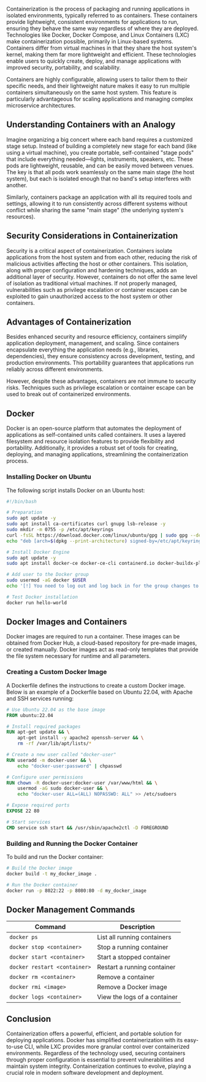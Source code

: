 Containerization is the process of packaging and running applications in isolated environments, typically referred to as containers. These containers provide lightweight, consistent environments for applications to run, ensuring they behave the same way regardless of where they are deployed. Technologies like Docker, Docker Compose, and Linux Containers (LXC) make containerization possible, primarily in Linux-based systems. Containers differ from virtual machines in that they share the host system's kernel, making them far more lightweight and efficient. These technologies enable users to quickly create, deploy, and manage applications with improved security, portability, and scalability.

Containers are highly configurable, allowing users to tailor them to their specific needs, and their lightweight nature makes it easy to run multiple containers simultaneously on the same host system. This feature is particularly advantageous for scaling applications and managing complex microservice architectures.

## Understanding Containers with an Analogy

Imagine organizing a big concert where each band requires a customized stage setup. Instead of building a completely new stage for each band (like using a virtual machine), you create portable, self-contained "stage pods" that include everything needed—lights, instruments, speakers, etc. These pods are lightweight, reusable, and can be easily moved between venues. The key is that all pods work seamlessly on the same main stage (the host system), but each is isolated enough that no band's setup interferes with another.

Similarly, containers package an application with all its required tools and settings, allowing it to run consistently across different systems without conflict while sharing the same "main stage" (the underlying system's resources).

## Security Considerations in Containerization

Security is a critical aspect of containerization. Containers isolate applications from the host system and from each other, reducing the risk of malicious activities affecting the host or other containers. This isolation, along with proper configuration and hardening techniques, adds an additional layer of security. However, containers do not offer the same level of isolation as traditional virtual machines. If not properly managed, vulnerabilities such as privilege escalation or container escapes can be exploited to gain unauthorized access to the host system or other containers.

## Advantages of Containerization

Besides enhanced security and resource efficiency, containers simplify application deployment, management, and scaling. Since containers encapsulate everything the application needs (e.g., libraries, dependencies), they ensure consistency across development, testing, and production environments. This portability guarantees that applications run reliably across different environments.

However, despite these advantages, containers are not immune to security risks. Techniques such as privilege escalation or container escape can be used to break out of containerized environments.

## Docker

Docker is an open-source platform that automates the deployment of applications as self-contained units called containers. It uses a layered filesystem and resource isolation features to provide flexibility and portability. Additionally, it provides a robust set of tools for creating, deploying, and managing applications, streamlining the containerization process.

### Installing Docker on Ubuntu

The following script installs Docker on an Ubuntu host:

```bash
#!/bin/bash

# Preparation
sudo apt update -y
sudo apt install ca-certificates curl gnupg lsb-release -y
sudo mkdir -m 0755 -p /etc/apt/keyrings
curl -fsSL https://download.docker.com/linux/ubuntu/gpg | sudo gpg --dearmor -o /etc/apt/keyrings/docker.gpg
echo "deb [arch=$(dpkg --print-architecture) signed-by=/etc/apt/keyrings/docker.gpg] https://download.docker.com/linux/ubuntu $(lsb_release -cs) stable" | sudo tee /etc/apt/sources.list.d/docker.list > /dev/null

# Install Docker Engine
sudo apt update -y
sudo apt install docker-ce docker-ce-cli containerd.io docker-buildx-plugin docker-compose-plugin -y

# Add user to the Docker group
sudo usermod -aG docker $USER
echo '[!] You need to log out and log back in for the group changes to take effect.'

# Test Docker installation
docker run hello-world
```

## Docker Images and Containers

Docker images are required to run a container. These images can be obtained from Docker Hub, a cloud-based repository for pre-made images, or created manually. Docker images act as read-only templates that provide the file system necessary for runtime and all parameters.

### Creating a Custom Docker Image

A Dockerfile defines the instructions to create a custom Docker image. Below is an example of a Dockerfile based on Ubuntu 22.04, with Apache and SSH services running:

```dockerfile
# Use Ubuntu 22.04 as the base image
FROM ubuntu:22.04

# Install required packages
RUN apt-get update && \
    apt-get install -y apache2 openssh-server && \
    rm -rf /var/lib/apt/lists/*

# Create a new user called "docker-user"
RUN useradd -m docker-user && \
    echo "docker-user:password" | chpasswd

# Configure user permissions
RUN chown -R docker-user:docker-user /var/www/html && \
    usermod -aG sudo docker-user && \
    echo "docker-user ALL=(ALL) NOPASSWD: ALL" >> /etc/sudoers

# Expose required ports
EXPOSE 22 80

# Start services
CMD service ssh start && /usr/sbin/apache2ctl -D FOREGROUND
```

### Building and Running the Docker Container

To build and run the Docker container:

```bash
# Build the Docker image
docker build -t my_docker_image .

# Run the Docker container
docker run -p 8022:22 -p 8080:80 -d my_docker_image
```

## Docker Management Commands

|Command|Description|
|---|---|
|`docker ps`|List all running containers|
|`docker stop <container>`|Stop a running container|
|`docker start <container>`|Start a stopped container|
|`docker restart <container>`|Restart a running container|
|`docker rm <container>`|Remove a container|
|`docker rmi <image>`|Remove a Docker image|
|`docker logs <container>`|View the logs of a container|

## Conclusion

Containerization offers a powerful, efficient, and portable solution for deploying applications. Docker has simplified containerization with its easy-to-use CLI, while LXC provides more granular control over containerized environments. Regardless of the technology used, securing containers through proper configuration is essential to prevent vulnerabilities and maintain system integrity. Containerization continues to evolve, playing a crucial role in modern software development and deployment.